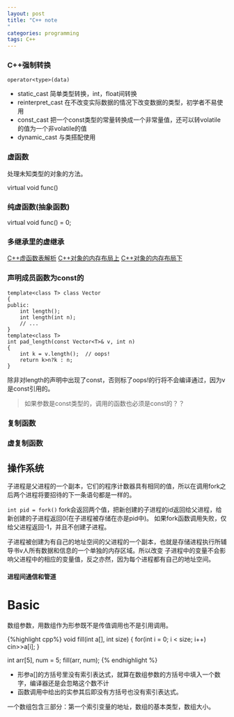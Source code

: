 ```yaml
---
layout: post
title: "C++ note
"
categories: programming
tags: C++
---
```


### C++强制转换

`operator<type>(data)`

* static_cast 简单类型转换，int，float间转换 
* reinterpret_cast 在不改变实际数据的情况下改变数据的类型，初学者不易使用
* const_cast 把一个const类型的常量转换成一个非常量值，还可以转volatile的值为一个非volatile的值
* dynamic_cast 与类搭配使用

### 虚函数

处理未知类型的对象的方法。

virtual void func()

### 纯虚函数(抽象函数)

virtual void func() = 0;

### 多继承里的虚继承 


[C++虚函数表解析](http://blog.csdn.net/haoel/article/details/1948051/)
[C++对象的内存布局上](http://blog.csdn.net/haoel/article/details/3081328)
[C++对象的内存布局下](http://blog.csdn.net/haoel/article/details/3081385)

### 声明成员函数为const的

```
template<class T> class Vector
{
public:
	int length();
	int length(int n);
	// ...
}
template<class T>
int pad_length(const Vector<T>& v, int n)
{
	int k = v.length();  // oops!
	return k>n?k : n;
}
```
除非对length的声明中出现了const，否则标了oops!的行将不会编译通过，因为v是const引用的。
> 如果参数是const类型的，调用的函数也必须是const的？？

### 复制函数


### 虚复制函数


## 操作系统

子进程是父进程的一个副本，它们的程序计数器具有相同的值，所以在调用fork之后两个进程将要招待的下一条语句都是一样的。

`int pid = fork()` fork会返回两个值，把新创建的子进程的id返回给父进程，给新创建的子进程返回0(在子进程被存储在亦是pid中)。
如果fork函数调用失败，仅给父进程返回-1，并且不创建子进程。

子进程被创建为有自己的地址空间的父进程的一个副本，也就是存储进程执行所辅导书v人所有数据和信息的一个单独的内存区域。所以改变
子进程中的变量不会影响父进程中的相应的变量值，反之亦然，因为每个进程都有自己的地址空间。

#### 进程间通信和管道


# Basic #

数组参数，用数组作为形参既不是传值调用也不是引用调用。

{%highlight cpp%}
void fill(int a[], int size)
{
    for(int i = 0; i < size; i++)
        cin>>a[i];
}

int arr[5], num = 5;
fill(arr, num);
{% endhighlight %}

* 形参a[]的方括号里没有索引表达式，就算在数组参数的方括号中填入一个数字，编译器还是会忽略这个数不计
* 函数调用中给出的实参其后即没有方括号也没有索引表达式。

一个数组包含三部分：第一个索引变量的地址，数组的基本类型，数组大小。
